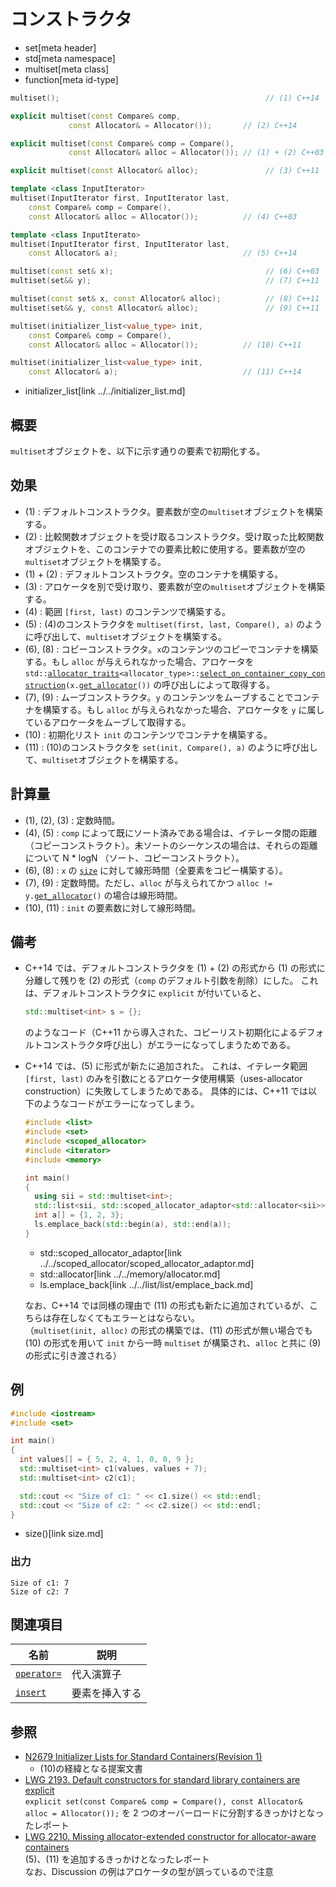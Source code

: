 # コンストラクタ
* set[meta header]
* std[meta namespace]
* multiset[meta class]
* function[meta id-type]

```cpp
multiset();                                              // (1) C++14

explicit multiset(const Compare& comp,
             const Allocator& = Allocator());       // (2) C++14

explicit multiset(const Compare& comp = Compare(),
             const Allocator& alloc = Allocator()); // (1) + (2) C++03

explicit multiset(const Allocator& alloc);               // (3) C++11

template <class InputIterator>
multiset(InputIterator first, InputIterator last,
    const Compare& comp = Compare(),
    const Allocator& alloc = Allocator());          // (4) C++03

template <class InputIterato>
multiset(InputIterator first, InputIterator last,
    const Allocator& a);                            // (5) C++14

multiset(const set& x);                                  // (6) C++03
multiset(set&& y);                                       // (7) C++11

multiset(const set& x, const Allocator& alloc);          // (8) C++11
multiset(set&& y, const Allocator& alloc);               // (9) C++11

multiset(initializer_list<value_type> init,
    const Compare& comp = Compare(),
    const Allocator& alloc = Allocator());          // (10) C++11

multiset(initializer_list<value_type> init,
    const Allocator& a);                            // (11) C++14
```
* initializer_list[link ../../initializer_list.md]


## 概要
`multiset`オブジェクトを、以下に示す通りの要素で初期化する。


## 効果
- (1) : デフォルトコンストラクタ。要素数が空の`multiset`オブジェクトを構築する。
- (2) : 比較関数オブジェクトを受け取るコンストラクタ。受け取った比較関数オブジェクトを、このコンテナでの要素比較に使用する。要素数が空の`multiset`オブジェクトを構築する。
- (1) + (2) : デフォルトコンストラクタ。空のコンテナを構築する。
- (3) : アロケータを別で受け取り、要素数が空の`multiset`オブジェクトを構築する。
- (4) : 範囲 `[first, last)` のコンテンツで構築する。
- (5) : (4)のコンストラクタを `multiset(first, last, Compare(), a)` のように呼び出して、`multiset`オブジェクトを構築する。
- (6), (8) : コピーコンストラクタ。`x`のコンテンツのコピーでコンテナを構築する。もし `alloc` が与えられなかった場合、アロケータを `std::`[`allocator_traits`](../../memory/allocator_traits.md)`<allocator_type>::`[`select_on_container_copy_construction`](../../memory/allocator_traits/select_on_container_copy_construction.md)`(x.`[`get_allocator`](get_allocator.md)`())` の呼び出しによって取得する。
- (7), (9) : ムーブコンストラクタ。`y` のコンテンツをムーブすることでコンテナを構築する。もし `alloc` が与えられなかった場合、アロケータを `y` に属しているアロケータをムーブして取得する。
- (10) : 初期化リスト `init` のコンテンツでコンテナを構築する。
- (11) : (10)のコンストラクタを `set(init, Compare(), a)` のように呼び出して、`multiset`オブジェクトを構築する。


## 計算量
- (1), (2), (3) : 定数時間。
- (4), (5) : `comp` によって既にソート済みである場合は、イテレータ間の距離（コピーコンストラクト）。未ソートのシーケンスの場合は、それらの距離について N * logN （ソート、コピーコンストラクト）。
- (6), (8) : `x` の [`size`](size.md) に対して線形時間（全要素をコピー構築する）。
- (7), (9) : 定数時間。ただし、`alloc` が与えられてかつ `alloc != y.`[`get_allocator`](get_allocator.md)`()` の場合は線形時間。
- (10), (11) : `init` の要素数に対して線形時間。


## 備考
- C++14 では、デフォルトコンストラクタを (1) + (2) の形式から (1) の形式に分離して残りを (2) の形式（`comp` のデフォルト引数を削除）にした。
    これは、デフォルトコンストラクタに `explicit` が付いていると、

    ```cpp
    std::multiset<int> s = {};
    ```

    のようなコード（C++11 から導入された、コピーリスト初期化によるデフォルトコンストラクタ呼び出し）がエラーになってしまうためである。

- C++14 では、(5) に形式が新たに追加された。
    これは、イテレータ範囲 `[first, last)` のみを引数にとるアロケータ使用構築（uses-allocator construction）に失敗してしまうためである。
    具体的には、C++11 では以下のようなコードがエラーになってしまう。

    ```cpp example
    #include <list>
    #include <set>
    #include <scoped_allocator>
    #include <iterator>
    #include <memory>

    int main()
    {
      using sii = std::multiset<int>;
      std::list<sii, std::scoped_allocator_adaptor<std::allocator<sii>>> ls;
      int a[] = {1, 2, 3};
      ls.emplace_back(std::begin(a), std::end(a));
    }
    ```
    * std::scoped_allocator_adaptor[link ../../scoped_allocator/scoped_allocator_adaptor.md]
    * std::allocator[link ../../memory/allocator.md]
    * ls.emplace_back[link ../../list/list/emplace_back.md]

    なお、C++14 では同様の理由で (11) の形式も新たに追加されているが、こちらは存在しなくてもエラーとはならない。  
    （`multiset(init, alloc)` の形式の構築では、(11) の形式が無い場合でも (10) の形式を用いて `init` から一時 `multiset` が構築され、`alloc` と共に (9) の形式に引き渡される）


## 例
```cpp example
#include <iostream>
#include <set>

int main()
{
  int values[] = { 5, 2, 4, 1, 0, 0, 9 };
  std::multiset<int> c1(values, values + 7);
  std::multiset<int> c2(c1);

  std::cout << "Size of c1: " << c1.size() << std::endl;
  std::cout << "Size of c2: " << c2.size() << std::endl;
}
```
* size()[link size.md]

### 出力
```
Size of c1: 7
Size of c2: 7
```

## 関連項目

| 名前                          | 説明           |
|-------------------------------|----------------|
| [`operator=`](op_assign.md) | 代入演算子     |
| [`insert`](insert.md)       | 要素を挿入する |


## 参照
- [N2679 Initializer Lists for Standard Containers(Revision 1)](http://www.open-std.org/jtc1/sc22/wg21/docs/papers/2008/n2679.pdf)
    - (10)の経緯となる提案文書
- [LWG 2193. Default constructors for standard library containers are explicit](http://cplusplus.github.io/LWG/lwg-defects.html#2193)  
	`explicit set(const Compare& comp = Compare(), const Allocator& alloc = Allocator());` を 2 つのオーバーロードに分割するきっかけとなったレポート
- [LWG 2210. Missing allocator-extended constructor for allocator-aware containers](http://cplusplus.github.io/LWG/lwg-defects.html#2210)  
    (5)、(11) を追加するきっかけとなったレポート  
    なお、Discussion の例はアロケータの型が誤っているので注意


